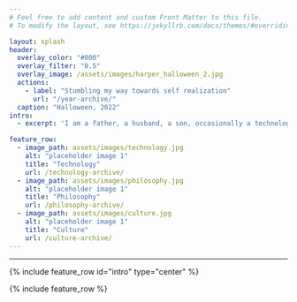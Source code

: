 ```yaml
---
# Feel free to add content and custom Front Matter to this file.
# To modify the layout, see https://jekyllrb.com/docs/themes/#overriding-theme-defaults

layout: splash
header:
  overlay_color: "#000"
  overlay_filter: "0.5"
  overlay_image: /assets/images/harper_halloween_2.jpg
  actions:
    - label: "Stumbling my way towards self realization"
      url: "/year-archive/"
  caption: "Halloween, 2022" 
intro: 
  - excerpt: 'I am a father, a husband, a son, occasionally a technologist, sometimes a hunter, camper, fisher.  I have been writing online for over two decades and this is my main home for using the written word to explore the world, its events and my thinking on a variety of subjects.'

feature_row:
  - image_path: assets/images/technology.jpg
    alt: "placeholder image 1"
    title: "Technology"
    url: /technology-archive/
  - image_path: assets/images/philosophy.jpg
    alt: "placeholder image 1"
    title: "Philosophy"
    url: /philosophy-archive/
  - image_path: assets/images/culture.jpg
    alt: "placeholder image 1"
    title: "Culture"
    url: /culture-archive/
---
```

---

{% include feature_row id="intro" type="center" %}

{% include feature_row %}
